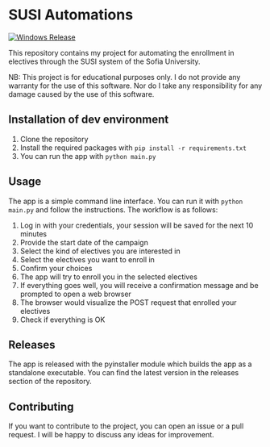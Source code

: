 # SUSI Automations

[![Windows Release](https://github.com/georgi-m-iliev/SUSI_Automations/actions/workflows/release.yaml/badge.svg)](https://github.com/georgi-m-iliev/SUSI_Automations/actions/workflows/release.yaml)

This repository contains my project for automating the enrollment in
electives through the SUSI system of the Sofia University.

NB: This project is for educational purposes only. I do not provide any warranty for the use of this software.
Nor do I take any responsibility for any damage caused by the use of this software.

## Installation of dev environment

1. Clone the repository
2. Install the required packages with `pip install -r requirements.txt`
3. You can run the app with `python main.py`

## Usage

The app is a simple command line interface. You can run it with `python main.py` and follow the instructions.
The workflow is as follows:
1. Log in with your credentials, your session will be saved for the next 10 minutes
2. Provide the start date of the campaign
3. Select the kind of electives you are interested in
4. Select the electives you want to enroll in
5. Confirm your choices
6. The app will try to enroll you in the selected electives
7. If everything goes well, you will receive a confirmation message and be prompted to open a web browser
8. The browser would visualize the POST request that enrolled your electives
9. Check if everything is OK

## Releases

The app is released with the pyinstaller module which builds the app as a standalone executable.
You can find the latest version in the releases section of the repository.

## Contributing

If you want to contribute to the project, you can open an issue or a pull request. I will be happy to discuss any ideas for improvement.
